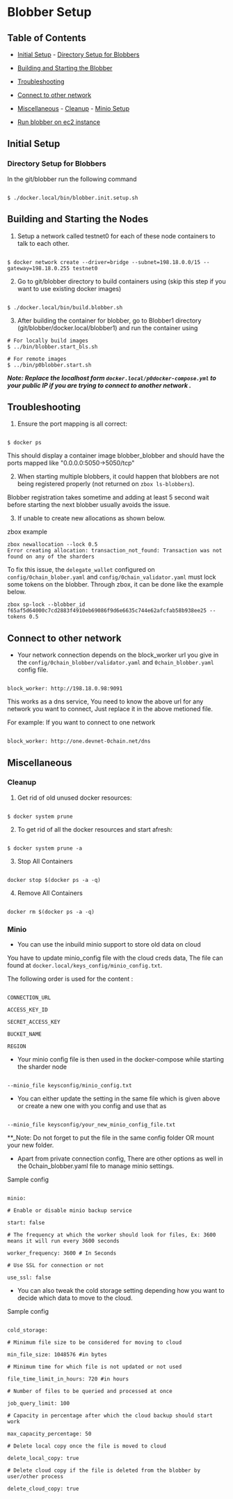 
# Blobber Setup

  

## Table of Contents

  

- [Initial Setup](#initial-setup) - [Directory Setup for Blobbers](#directory-setup-for-blobbers)

- [Building and Starting the Blobber](#building-and-starting-the-nodes) 

- [Troubleshooting](#troubleshooting)

- [Connect to other network](#connect-to-other-network)

- [Miscellaneous](#miscellaneous) - [Cleanup](#cleanup) - [Minio Setup](#minio)

- [Run blobber on ec2 instance](https://github.com/0chain/blobber/blob/master/docker.aws/README.md)

  

## Initial Setup

  

### Directory Setup for Blobbers

  

In the git/blobber run the following command

  

```

$ ./docker.local/bin/blobber.init.setup.sh

```

  

## Building and Starting the Nodes

  
1. Setup a network called testnet0 for each of these node containers to talk to each other.
 
 ```

$ docker network create --driver=bridge --subnet=198.18.0.0/15 --gateway=198.18.0.255 testnet0

```
2. Go to git/blobber directory to build containers using (skip this step if you want to use existing docker images)

  

```

$ ./docker.local/bin/build.blobber.sh

```
  

3. After building the container for blobber, go to Blobber1 directory (git/blobber/docker.local/blobber1) and run the container using

  

```
# For locally build images
$ ../bin/blobber.start_bls.sh

# For remote images
$ ../bin/p0blobber.start.sh

```
**_Note: Replace the localhost form `docker.local/p0docker-compose.yml` to your public IP if you are trying to connect to another network ._**

## Troubleshooting

  

1. Ensure the port mapping is all correct:

  

```

$ docker ps

```

  

This should display a container image blobber_blobber and should have the ports mapped like "0.0.0.0:5050->5050/tcp"

2. When starting multiple blobbers, it could happen that blobbers are not being registered properly (not returned on `zbox ls-blobbers`). 
   
Blobber registration takes sometime and adding at least 5 second wait before starting the next blobber usually avoids the issue.
  
3. If unable to create new allocations as shown below.

zbox example

```
zbox newallocation --lock 0.5
Error creating allocation: transaction_not_found: Transaction was not found on any of the sharders
```

To fix this issue, the `delegate_wallet` configured on `config/0chain_blober.yaml` and `config/0chain_validator.yaml` must lock some tokens on the blobber. 
Through zbox, it can be done like the example below.

```
zbox sp-lock --blobber_id f65af5d64000c7cd2883f4910eb69086f9d6e6635c744e62afcfab58b938ee25 --tokens 0.5
```

    

## Connect to other network

  

- Your network connection depends on the block_worker url you give in the `config/0chain_blobber/validator.yaml` and `0chain_blobber.yaml` config file.

  

```

block_worker: http://198.18.0.98:9091

```

  

This works as a dns service, You need to know the above url for any network you want to connect, Just replace it in the above metioned file.

For example: If you want to connect to one network

  

```

block_worker: http://one.devnet-0chain.net/dns

```

  

## Miscellaneous

 
### Cleanup

  

1. Get rid of old unused docker resources:

  

```

$ docker system prune

```

  

2. To get rid of all the docker resources and start afresh:

  

```

$ docker system prune -a

```

  

3. Stop All Containers

  

```

docker stop $(docker ps -a -q)

```

  

4. Remove All Containers

  

```

docker rm $(docker ps -a -q)

```

  

### Minio

  

- You can use the inbuild minio support to store old data on cloud

  

You have to update minio_config file with the cloud creds data, The file can found at `docker.local/keys_config/minio_config.txt`.

The following order is used for the content :

  

```

CONNECTION_URL

ACCESS_KEY_ID

SECRET_ACCESS_KEY

BUCKET_NAME

REGION

```

  

- Your minio config file is then used in the docker-compose while starting the sharder node

  

```

--minio_file keysconfig/minio_config.txt

```

  

- You can either update the setting in the same file which is given above or create a new one with you config and use that as

  

```

--minio_file keysconfig/your_new_minio_config_file.txt

```

  

\*\*\_Note: Do not forget to put the file in the same config folder OR mount your new folder.

  

- Apart from private connection config, There are other options as well in the 0chain_blobber.yaml file to manage minio settings.

  

Sample config

  

```

minio:

# Enable or disable minio backup service

start: false

# The frequency at which the worker should look for files, Ex: 3600 means it will run every 3600 seconds

worker_frequency: 3600 # In Seconds

# Use SSL for connection or not

use_ssl: false

```

  

- You can also tweak the cold storage setting depending how you want to decide which data to move to the cloud.

  

Sample config

  

```

cold_storage:

# Minimum file size to be considered for moving to cloud

min_file_size: 1048576 #in bytes

# Minimum time for which file is not updated or not used

file_time_limit_in_hours: 720 #in hours

# Number of files to be queried and processed at once

job_query_limit: 100

# Capacity in percentage after which the cloud backup should start work

max_capacity_percentage: 50

# Delete local copy once the file is moved to cloud

delete_local_copy: true

# Delete cloud copy if the file is deleted from the blobber by user/other process

delete_cloud_copy: true

```